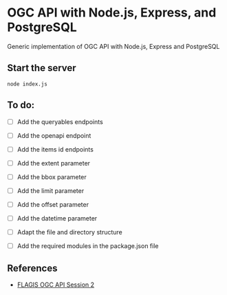 # OGC API with Node.js, Express, and PostgreSQL

Generic implementation of OGC API with Node.js, Express and PostgreSQL

## Start the server

`node index.js`

## To do:

- [  ] Add the queryables endpoints
- [  ] Add the openapi endpoint
- [  ] Add the items id endpoints
- [  ] Add the extent parameter
- [  ] Add the bbox parameter
- [  ] Add the limit parameter
- [  ] Add the offset parameter
- [  ] Add the datetime parameter
- [  ] Adapt the file and directory structure
- [  ] Add the required modules in the package.json file
 



## References

- [FLAGIS OGC API Session 2](https://github.com/flagis/ogcapi_s2)